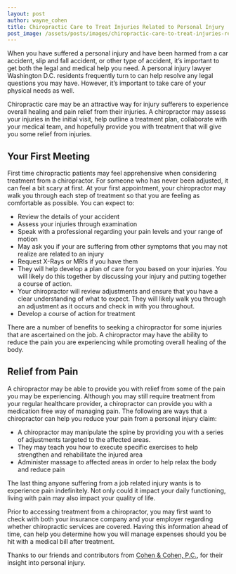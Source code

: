 ```yaml
---
layout: post
author: wayne_cohen
title: Chiropractic Care to Treat Injuries Related to Personal Injury
post_image: /assets/posts/images/chiropractic-care-to-treat-injuries-related-to-personal-injury.jpg
---
```

When you have suffered a personal injury and have been harmed from a car accident, slip and fall accident, or other type of accident, it’s important to get both the legal and medical help you need. A personal injury lawyer Washington D.C. residents frequently turn to can help resolve any legal questions you may have. However, it’s important to take care of your physical needs as well.

Chiropractic care may be an attractive way for injury sufferers to experience overall healing and pain relief from their injuries. A chiropractor may assess your injuries in the initial visit, help outline a treatment plan, collaborate with your medical team, and hopefully provide you with treatment that will give you some relief from injuries.

## Your First Meeting
First time chiropractic patients may feel apprehensive when considering treatment from a chiropractor. For someone who has never been adjusted, it can feel a bit scary at first. At your first appointment, your chiropractor may walk you through each step of treatment so that you are feeling as comfortable as possible. You can expect to:

* Review the details of your accident
* Assess your injuries through examination
* Speak with a professional regarding your pain levels and your range of motion
* May ask you if your are suffering from other symptoms that you may not realize are related to an injury
* Request X-Rays or MRIs if you have them
* They will help develop a plan of care for you based on your injuries. You will likely do this together by discussing your injury and putting together a course of action.
* Your chiropractor will review adjustments and ensure that you have a clear understanding of what to expect. They will likely walk you through an adjustment as it occurs and check in with you throughout.
* Develop a course of action for treatment

There are a number of benefits to seeking a chiropractor for some injuries that are ascertained on the job. A chiropractor may have the ability to reduce the pain you are experiencing while promoting overall healing of the body.

## Relief from Pain
A chiropractor may be able to provide you with relief from some of the pain you may be experiencing. Although you may still require treatment from your regular healthcare provider, a chiropractor can provide you with a medication free way of managing pain. The following are ways that a chiropractor can help you reduce your pain from a personal injury claim:

* A chiropractor may manipulate the spine by providing you with a series of adjustments targeted to the affected areas.
* They may teach you how to execute specific exercises to help strengthen and rehabilitate the injured area
* Administer massage to affected areas in order to help relax the body and reduce pain

The last thing anyone suffering from a job related injury wants is to experience pain indefinitely. Not only could it impact your daily functioning, living with pain may also impact your quality of life.

Prior to accessing treatment from a chiropractor, you may first want to check with both your insurance company and your employer regarding whether chiropractic services are covered. Having this information ahead of time, can help you determine how you will manage expenses should you be hit with a medical bill after treatment.

Thanks to our friends and contributors from [Cohen & Cohen, P.C.](https://cohenandcohen.net/), for their insight into personal injury.
